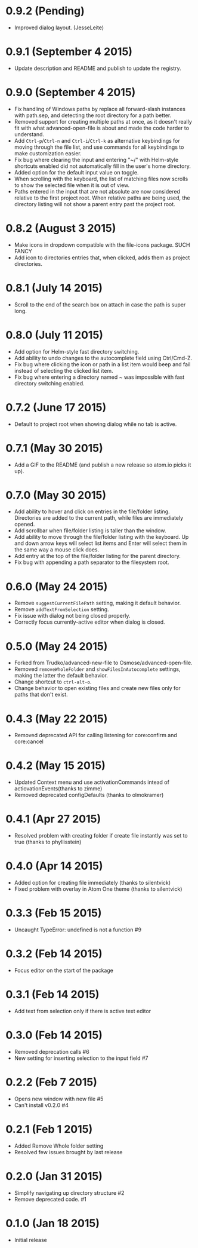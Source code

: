 0.9.2 (Pending)
===============

* Improved dialog layout. (JesseLeite)


0.9.1 (September 4 2015)
========================

* Update description and README and publish to update the registry.


0.9.0 (September 4 2015)
========================

* Fix handling of Windows paths by replace all forward-slash instances
  with path.sep, and detecting the root directory for a path better.
* Removed support for creating multiple paths at once, as it doesn't
  really fit with what advanced-open-file is about and made the code
  harder to understand.
* Add `Ctrl-p`/`Ctrl-n` and `Ctrl-i`/`Ctrl-k` as alternative keybindings
  for moving through the file list, and use commands for all keybindings
  to make customization easier.
* Fix bug where clearing the input and entering "~/" with Helm-style
  shortcuts enabled did not automatically fill in the user's home
  directory.
* Added option for the default input value on toggle.
* When scrolling with the keyboard, the list of matching files now
  scrolls to show the selected file when it is out of view.
* Paths entered in the input that are not absolute are now considered
  relative to the first project root. When relative paths are being used, the
  directory listing will not show a parent entry past the project root.


0.8.2 (August 3 2015)
=====================

* Make icons in dropdown compatible with the file-icons package. SUCH FANCY
* Add icon to directories entries that, when clicked, adds them as project
  directories.


0.8.1 (July 14 2015)
====================

* Scroll to the end of the search box on attach in case the path is super long.


0.8.0 (July 11 2015)
====================

* Add option for Helm-style fast directory switching.
* Add ability to undo changes to the autocomplete field using Ctrl/Cmd-Z.
* Fix bug where clicking the icon or path in a list item would beep and
  fail instead of selecting the clicked list item.
* Fix bug where entering a directory named ~ was impossible with fast directory
  switching enabled.


0.7.2 (June 17 2015)
====================

* Default to project root when showing dialog while no tab is active.


0.7.1 (May 30 2015)
===================

* Add a GIF to the README (and publish a new release so atom.io picks it
  up).


0.7.0 (May 30 2015)
===================

* Add ability to hover and click on entries in the file/folder listing.
  Directories are added to the current path, while files are immediately
  opened.
* Add scrollbar when file/folder listing is taller than the window.
* Add ability to move through the file/folder listing with the keyboard.
  Up and down arrow keys will select list items and Enter will select
  them in the same way a mouse click does.
* Add entry at the top of the file/folder listing for the parent
  directory.
* Fix bug with appending a path separator to the filesystem root.


0.6.0 (May 24 2015)
===================

* Remove `suggestCurrentFilePath` setting, making it default behavior.
* Remove `addTextFromSelection` setting.
* Fix issue with dialog not being closed properly.
* Correctly focus currently-active editor when dialog is closed.


0.5.0 (May 24 2015)
===================

* Forked from Trudko/advanced-new-file to Osmose/advanced-open-file.
* Removed `removeWholeFolder` and `showFilesInAutocomplete` settings,
  making the latter the default behavior.
* Change shortcut to `ctrl-alt-o`.
* Change behavior to open existing files and create new files only for
  paths that don't exist.


0.4.3 (May 22 2015)
===================

* Removed deprecated API for calling listening for core:confirm and core:cancel


0.4.2 (May 15 2015)
===================

* Updated Context menu and use activationCommands intead of actiovationEvents(thanks to zimme)
* Removed deprecated configDefaults (thanks to olmokramer)


0.4.1 (Apr 27 2015)
==================
* Resolved problem with creating folder if create file instantly was set to true (thanks to phyllisstein)


0.4.0 (Apr 14 2015)
==================
* Added option for creating file immediately (thanks to silentvick)
* Fixed problem with overlay in Atom One theme (thanks to silentvick)


0.3.3 (Feb 15 2015)
===================

* Uncaught TypeError: undefined is not a function #9


0.3.2 (Feb 14 2015)
===================

* Focus editor on the start of the package


0.3.1 (Feb 14 2015)
===================

* Add text from selection only if there is active text editor


0.3.0 (Feb 14 2015)
===================

* Removed deprecation calls  #6
* New setting for inserting selection to the input field #7


0.2.2 (Feb 7 2015)
===================

* Opens new window with new file  #5
* Can't install v0.2.0  #4


0.2.1 (Feb 1 2015)
===================

* Added Remove Whole folder setting
* Resolved few issues brought by last release


0.2.0 (Jan 31 2015)
===================

* Simplify navigating up directory structure #2
* Remove deprecated code. #1


0.1.0 (Jan 18 2015)
===================

* Initial release
